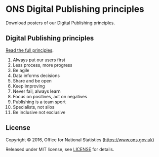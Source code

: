 # ONS Digital Publishing principles

Download posters of our Digital Publishing principles.

## Digital Publishing principles

[Read the full principles](principles.md).

1. Always put our users first
2. Less process, more progress
3. Be agile
4. Data informs decisions
5. Share and be open
6. Keep improving
7. Never fail, always learn
8. Focus on positives, act on negatives
9. Publishing is a team sport
10. Specialists, not silos
11. Be inclusive not exclusive

## License

Copyright ©‎ 2016, Office for National Statistics (https://www.ons.gov.uk)

Released under MIT license, see [LICENSE](LICENSE.md) for details.

